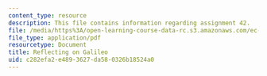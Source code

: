 ```yaml
---
content_type: resource
description: This file contains information regarding assignment 42.
file: /media/https%3A/open-learning-course-data-rc.s3.amazonaws.com/ec-050-recreate-experiments-from-history-inform-the-future-from-the-past-galileo-january-iap-2010/c282efa2e4893627da580326b18524a0_MITEC_050IAP10_assn42.pdf
file_type: application/pdf
resourcetype: Document
title: Reflecting on Galileo
uid: c282efa2-e489-3627-da58-0326b18524a0
---
```

